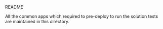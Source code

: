 README

All the common apps which required to pre-deploy to run the solution tests are maintained in this directory.

